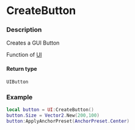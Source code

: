 # CreateButton
### Description
Creates a GUI Button

Function of [UI](../../)

#### Return type
`UIButton`

### Example
```lua
local button = UI:CreateButton()
button.Size = Vector2.New(200,100)
button:ApplyAnchorPreset(AnchorPreset.Center)
```